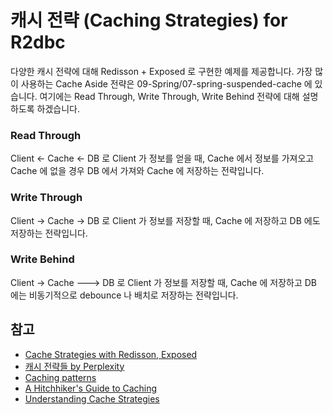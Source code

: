 # 캐시 전략 (Caching Strategies) for R2dbc

다양한 캐시 전략에 대해 Redisson + Exposed 로 구현한 예제를 제공합니다. 가장 많이 사용하는 Cache Aside 전략은 09-Spring/07-spring-suspended-cache 에 있습니다. 여기에는 Read Through, Write Through, Write Behind 전략에 대해 설명하도록 하겠습니다.

### Read Through

Client <- Cache <- DB 로 Client 가 정보를 얻을 때, Cache 에서 정보를 가져오고 Cache 에 없을 경우 DB 에서 가져와 Cache 에 저장하는 전략입니다.

### Write Through

Client -> Cache -> DB 로 Client 가 정보를 저장할 때, Cache 에 저장하고 DB 에도 저장하는 전략입니다.

### Write Behind

Client -> Cache ---> DB 로 Client 가 정보를 저장할 때, Cache 에 저장하고 DB 에는 비동기적으로 debounce 나 배치로 저장하는 전략입니다.

## 참고

- [Cache Strategies with Redisson, Exposed](https://speakerdeck.com/debop/cache-strategies-with-redisson-and-exposed)
- [캐시 전략들 by Perplexity](https://www.perplexity.ai/search/kaesi-jeonryagdeulyi-teugjinge-JAF35te5SnWTUBsQg5JGSg)
- [Caching patterns](https://docs.aws.amazon.com/whitepapers/latest/database-caching-strategies-using-redis/caching-patterns.html)
- [A Hitchhiker's Guide to Caching](https://hazelcast.com/blog/a-hitchhikers-guide-to-caching-patterns/)
- [Understanding Cache Strategies](https://www.linkedin.com/pulse/decoding-cache-chronicles-understanding-strategies-aside-gopal-kb9kf/)
